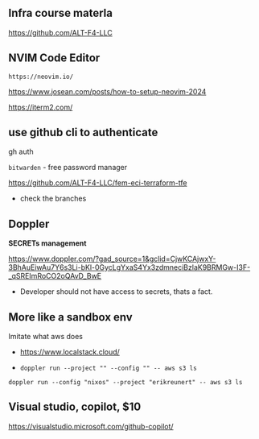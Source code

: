 ## Infra course materla 
https://github.com/ALT-F4-LLC


## NVIM  Code Editor

`https://neovim.io/`

https://www.josean.com/posts/how-to-setup-neovim-2024


https://iterm2.com/

## use github cli to authenticate 

gh auth 


`bitwarden` - free password manager

https://github.com/ALT-F4-LLC/fem-eci-terraform-tfe

- check the branches 

## Doppler

**SECRETs management**

https://www.doppler.com/?gad_source=1&gclid=CjwKCAjwxY-3BhAuEiwAu7Y6s3Li-bKl-0GycLgYxaS4Yx3zdmneciBzlaK9BRMGw-I3F-_qSREImRoCO2oQAvD_BwE

- Developer should not have access to secrets, thats a fact.

## More like a sandbox env

Imitate what aws does

- https://www.localstack.cloud/

- `doppler run --project "" --config "" -- aws s3 ls `

`doppler run --config "nixos" --project "erikreunert" -- aws s3 ls`


## Visual studio, copilot, $10
https://visualstudio.microsoft.com/github-copilot/
